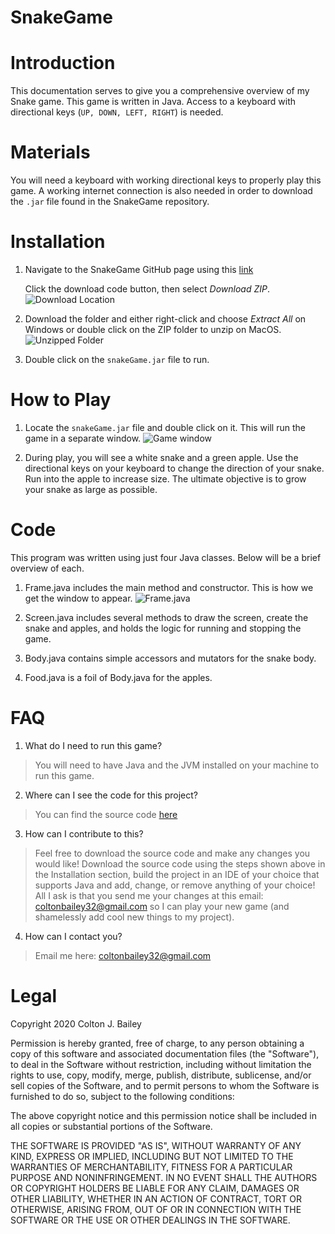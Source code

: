 # SnakeGame

# Introduction

This documentation serves to give you a comprehensive overview of my Snake game. This game is written in Java. Access to a keyboard with directional keys (`UP, DOWN, LEFT, RIGHT`) is needed. 


# Materials

You will need a keyboard with working directional keys to properly play this game. A working internet connection is also needed in order to download the `.jar` file found in the SnakeGame repository. 


# Installation

1. Navigate to the SnakeGame GitHub page using this [link](https://github.com/Coltinho10/SnakeGame) 

    Click the download code button, then select *Download ZIP*.
![Download Location](https://github.com/Coltinho10/DocumentationImages/blob/main/github.png)

2. Download the folder and either right-click and choose *Extract All* on Windows or double click on the ZIP folder to unzip on MacOS.
    ![Unzipped Folder](https://github.com/Coltinho10/DocumentationImages/blob/main/zipfile.png)

3. Double click on the `snakeGame.jar` file to run.


# How to Play

1. Locate the `snakeGame.jar` file and double click on it. This will run the game in a separate window.
![Game window](https://github.com/Coltinho10/DocumentationImages/blob/main/snakeWindow.png)

2. During play, you will see a white snake and a green apple. Use the directional keys on your keyboard to change the direction of your snake. Run into the apple to increase size. The ultimate objective is to grow your snake as large as possible. 


# Code

This program was written using just four Java classes. Below will be a brief overview of each. 

1. Frame.java includes the main method and constructor. This is how we get the window to appear. 
![Frame.java](https://github.com/Coltinho10/DocumentationImages/blob/main/frame.png)

2. Screen.java includes several methods to draw the screen, create the snake and apples, and holds the logic for running and stopping the game. 

3. Body.java contains simple accessors and mutators for the snake body.

4. Food.java is a foil of Body.java for the apples. 


# FAQ

1. What do I need to run this game?
> You will need to have Java and the JVM installed on your machine to run this game.  

2. Where can I see the code for this project?
> You can find the source code [here](https://github.com/Coltinho10/SnakeGame)

3. How can I contribute to this?
> Feel free to download the source code and make any changes you would like! Download the source code using the steps shown above in the Installation section, build the project in an IDE of your choice that supports Java and add, change, or remove anything of your choice! All I ask is that you send me your changes at this email: coltonbailey32@gmail.com so I can play your new game (and shamelessly add cool new things to my project). 

4. How can I contact you?
> Email me here: coltonbailey32@gmail.com


# Legal

Copyright 2020 Colton J. Bailey

Permission is hereby granted, free of charge, to any person obtaining a copy of this software and associated documentation files (the "Software"), to deal in the Software without restriction, including without limitation the rights to use, copy, modify, merge, publish, distribute, sublicense, and/or sell copies of the Software, and to permit persons to whom the Software is furnished to do so, subject to the following conditions:

The above copyright notice and this permission notice shall be included in all copies or substantial portions of the Software.

THE SOFTWARE IS PROVIDED "AS IS", WITHOUT WARRANTY OF ANY KIND, EXPRESS OR IMPLIED, INCLUDING BUT NOT LIMITED TO THE WARRANTIES OF MERCHANTABILITY, FITNESS FOR A PARTICULAR PURPOSE AND NONINFRINGEMENT. IN NO EVENT SHALL THE AUTHORS OR COPYRIGHT HOLDERS BE LIABLE FOR ANY CLAIM, DAMAGES OR OTHER LIABILITY, WHETHER IN AN ACTION OF CONTRACT, TORT OR OTHERWISE, ARISING FROM, OUT OF OR IN CONNECTION WITH THE SOFTWARE OR THE USE OR OTHER DEALINGS IN THE SOFTWARE.
